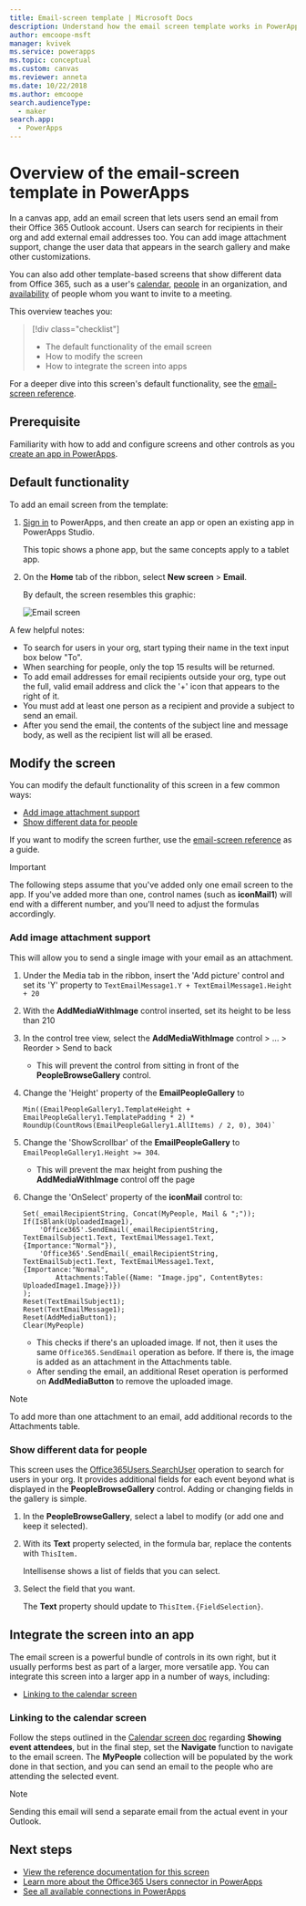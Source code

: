 ```yaml
---
title: Email-screen template | Microsoft Docs
description: Understand how the email screen template works in PowerApps, and extend the screen for your own use cases
author: emcoope-msft
manager: kvivek
ms.service: powerapps
ms.topic: conceptual
ms.custom: canvas
ms.reviewer: anneta
ms.date: 10/22/2018
ms.author: emcoope
search.audienceType: 
  - maker
search.app: 
  - PowerApps
---
```


# Overview of the email-screen template in PowerApps

In a canvas app, add an email screen that lets users send an email from their Office 365 Outlook account. Users can search for recipients in their org and add external email addresses too. You can add image attachment support, change the user data that appears in the search gallery and make other customizations.

You can also add other template-based screens that show different data from Office 365, such as a user's [calendar](calendar-screen-overview.md), [people](people-screen-overview.md) in an organization, and [availability](meeting-screen-overview.md) of people whom you want to invite to a meeting.

This overview teaches you:
> [!div class="checklist"]
> * The default functionality of the email screen
> * How to modify the screen
> * How to integrate the screen into apps

For a deeper dive into this screen's default functionality, see the [email-screen reference](email-screen-reference.md).

## Prerequisite

Familiarity with how to add and configure screens and other controls as you [create an app in PowerApps](../data-platform-create-app-scratch.md).

## Default functionality

To add an email screen from the template:

1. [Sign in](http://web.powerapps.com?utm_source=padocs&utm_medium=linkinadoc&utm_campaign=referralsfromdoc) to PowerApps, and then create an app or open an existing app in PowerApps Studio.

    This topic shows a phone app, but the same concepts apply to a tablet app.

1. On the **Home** tab of the ribbon, select **New screen** > **Email**.

    By default, the screen resembles this graphic:

    ![Email screen](media/email-screen/email-screen-full.png)

A few helpful notes:

* To search for users in your org, start typing their name in the text input box below "To".
* When searching for people, only the top 15 results will be returned.
* To add email addresses for email recipients outside your org, type out the full, valid email address and click the '+' icon that appears to the right of it.
* You must add at least one person as a recipient and provide a subject to send an email.
* After you send the email, the contents of the subject line and message body, as well as the recipient list will all be erased.

## Modify the screen

You can modify the default functionality of this screen in a few common ways:

* [Add image attachment support](email-screen-overview.md#add-image-attachment-support)
* [Show different data for people](email-screen-overview.md#show-different-data-for-people)

If you want to modify the screen further, use the [email-screen reference](./email-screen-reference.md) as a guide.

> [!IMPORTANT]
> The following steps assume that you've added only one email screen to the app. If you've added more than one, control names (such as **iconMail1**) will end with a different number, and you'll need to adjust the formulas accordingly.

### Add image attachment support

This will allow you to send a single image with your email as an attachment.

1. Under the Media tab in the ribbon, insert the 'Add picture' control and set its 'Y' property to `TextEmailMessage1.Y + TextEmailMessage1.Height + 20`
1. With the **AddMediaWithImage** control inserted, set its height to be less than 210
1. In the control tree view, select the **AddMediaWithImage** control > ... > Reorder > Send to back
    * This will prevent the control from sitting in front of the **PeopleBrowseGallery** control.
1. Change the 'Height' property of the **EmailPeopleGallery** to 

	```powerapps-dot
	Min((EmailPeopleGallery1.TemplateHeight + EmailPeopleGallery1.TemplatePadding * 2) * 
	RoundUp(CountRows(EmailPeopleGallery1.AllItems) / 2, 0), 304)`
	```
 
1. Change the 'ShowScrollbar' of the **EmailPeopleGallery** to `EmailPeopleGallery1.Height >= 304`.
    * This will prevent the max height from pushing the **AddMediaWithImage** control off the page
1. Change the 'OnSelect' property of the **iconMail** control to:

    ```powerapps-dot
    Set(_emailRecipientString, Concat(MyPeople, Mail & ";"));
    If(IsBlank(UploadedImage1),
        'Office365'.SendEmail(_emailRecipientString, TextEmailSubject1.Text, TextEmailMessage1.Text, {Importance:"Normal"}),
        'Office365'.SendEmail(_emailRecipientString, TextEmailSubject1.Text, TextEmailMessage1.Text, {Importance:"Normal",
            Attachments:Table({Name: "Image.jpg", ContentBytes: UploadedImage1.Image})})
    );
    Reset(TextEmailSubject1);
    Reset(TextEmailMessage1);
    Reset(AddMediaButton1);
    Clear(MyPeople)
    ```
    * This checks if there's an uploaded image. If not, then it uses the same `Office365.SendEmail` operation as before. If there is, the image is added as an attachment in the Attachments table.
    * After sending the email, an additional Reset operation is performed on **AddMediaButton** to remove the uploaded image.
> [!Note]
> To add more than one attachment to an email, add additional records to the Attachments table.

### Show different data for people

This screen uses the [Office365Users.SearchUser](https://docs.microsoft.com/en-us/connectors/office365users/#searchuser) operation to search for users in your org. It provides additional fields for each event beyond what is displayed in the **PeopleBrowseGallery** control. Adding or changing fields in the gallery is simple.

1. In the **PeopleBrowseGallery**, select a label to modify (or add one and keep it selected).

1. With its **Text** property selected, in the formula bar, replace the contents with `ThisItem.`

    Intellisense shows a list of fields that you can select.

1. Select the field that you want.

    The **Text** property should update to `ThisItem.{FieldSelection}`.

## Integrate the screen into an app

The email screen is a powerful bundle of controls in its own right, but it usually performs best as part of a larger, more versatile app. You can integrate this screen into a larger app in a number of ways, including:

* [Linking to the calendar screen](email-screen-overview.md#linking-to-the-calendar-screen)

### Linking to the calendar screen

Follow the steps outlined in the [Calendar screen doc](./calendar-screen-overview.md#show-event-attendees) regarding **Showing event attendees**, but in the final step, set the **Navigate** function to navigate to the email screen. The **MyPeople** collection will be populated by the work done in that section, and you can send an email to the people who are attending the selected event.

> [!Note]
> Sending this email will send a separate email from the actual event in your Outlook.

## Next steps

* [View the reference documentation for this screen](./email-screen-reference.md)
* [Learn more about the Office365 Users connector in PowerApps](../connections/connection-office365-users.md)
* [See all available connections in PowerApps](../connections-list.md)
